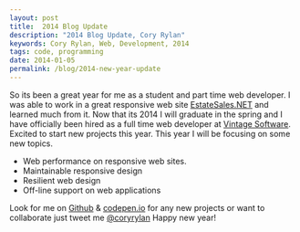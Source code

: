 ```yaml
---
layout: post
title:  2014 Blog Update
description: "2014 Blog Update, Cory Rylan"
keywords: Cory Rylan, Web, Development, 2014
tags: code, programming
date: 2014-01-05
permalink: /blog/2014-new-year-update
---
```


So its been a great year for me as a student and part time web developer.
I was able to work in a great responsive web site  <a href="http://www.estatesales.net" target="_blank">EstateSales.NET</a> and learned much from it.
Now that its 2014 I will graduate in the spring and I have officially been hired as a full time
web developer at <a href="http://www.vintagesoftware.com" target="_blank">Vintage Software</a>. Excited to start new projects this year. This year I will be
focusing on some new topics.

- Web performance on responsive web sites.
- Maintainable responsive design
- Resilient web design
- Off-line support on web applications

Look for me on [Github](https://github.com/splintercode) & [codepen.io](https://codepen.io/coryrylan) for any new projects or want to collaborate just 
tweet me [@coryrylan](https://twitter.com/coryrylan) Happy new year!